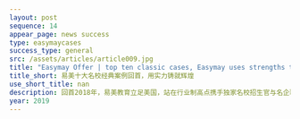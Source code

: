```yaml
---
layout: post
sequence: 14
appear_page: news success
type: easymaycases
success_type: general
src: /assets/articles/article009.jpg
title: "Easymay Offer | top ten classic cases, Easymay uses strengths to create brilliancy"
title_short: 易美十大名校经典案例回首，用实力铸就辉煌
use_short_title: nan
description: 回首2018年，易美教育立足美国，站在行业制高点携手独家名校招生官与名企职业咨询顾问委员会，帮助众多学子成就名校梦想，从此改变人生轨迹。没有人的成功是偶然的，光鲜亮丽的成就背后，是易美团队与学子一同披荆斩棘、日夜奋斗的非凡成果。
year: 2019
---
```


